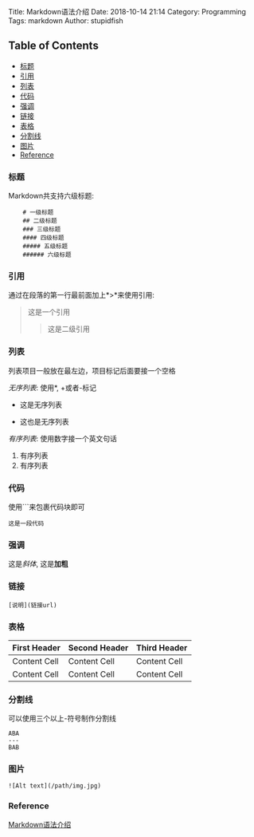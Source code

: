 Title: Markdown语法介绍
Date: 2018-10-14 21:14
Category: Programming
Tags: markdown
Author: stupidfish

## Table of Contents

* [标题](#标题)
* [引用](#引用)
* [列表](#列表)
* [代码](#代码)
* [强调](#强调)
* [链接](#链接)
* [表格](#表格)
* [分割线](#分割线)
* [图片](#图片)
* [Reference](#Reference)

### 标题

Markdown共支持六级标题:

```
    # 一级标题
    ## 二级标题
    ### 三级标题
    #### 四级标题
    ##### 五级标题
    ###### 六级标题
```

### 引用

通过在段落的第一行最前面加上*>*来使用引用:

> 这是一个引用
> > 这是二级引用

### 列表

列表项目一般放在最左边，项目标记后面要接一个空格

*无序列表*: 使用*, +或者-标记

+ 这是无序列表
- 这也是无序列表

*有序列表*: 使用数字接一个英文句话

1. 有序列表
2. 有序列表

### 代码

使用```来包裹代码块即可

```
这是一段代码
```

### 强调

这是*斜体*, 这是**加粗**

### 链接

```
[说明](链接url)
```

### 表格

First Header | Second Header | Third Header
------------ | ------------- | ------------
Content Cell | Content Cell  | Content Cell
Content Cell | Content Cell  | Content Cell

### 分割线

可以使用三个以上-符号制作分割线

```
ABA
---
BAB
```

### 图片

```
![Alt text](/path/img.jpg)
```

### Reference

[Markdown语法介绍](https://coding.net/help/doc/project/markdown.html)